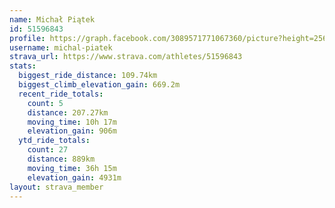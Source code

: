 ```yaml
---
name: Michał Piątek
id: 51596843
profile: https://graph.facebook.com/3089571771067360/picture?height=256&width=256
username: michal-piatek
strava_url: https://www.strava.com/athletes/51596843
stats:
  biggest_ride_distance: 109.74km
  biggest_climb_elevation_gain: 669.2m
  recent_ride_totals:
    count: 5
    distance: 207.27km
    moving_time: 10h 17m
    elevation_gain: 906m
  ytd_ride_totals:
    count: 27
    distance: 889km
    moving_time: 36h 15m
    elevation_gain: 4931m
layout: strava_member
--- 
```

